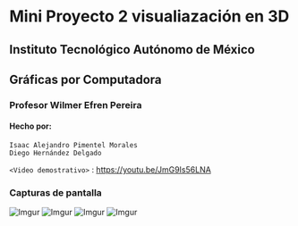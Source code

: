 # Mini Proyecto 2 visualiazación en 3D
## Instituto Tecnológico Autónomo de México
## Gráficas por Computadora
### Profesor Wilmer Efren Pereira
#### Hecho por:
    Isaac Alejandro Pimentel Morales
    Diego Hernández Delgado

`<Video demostrativo>` : <https://youtu.be/JmG9Is56LNA>

### Capturas de pantalla
![Imgur](https://i.imgur.com/qRqahTP.jpg)
![Imgur](https://i.imgur.com/qk38hiI.jpg)
![Imgur](https://i.imgur.com/R3yo2ZZ.jpg)
![Imgur](https://i.imgur.com/mHXNUyV.jpg)